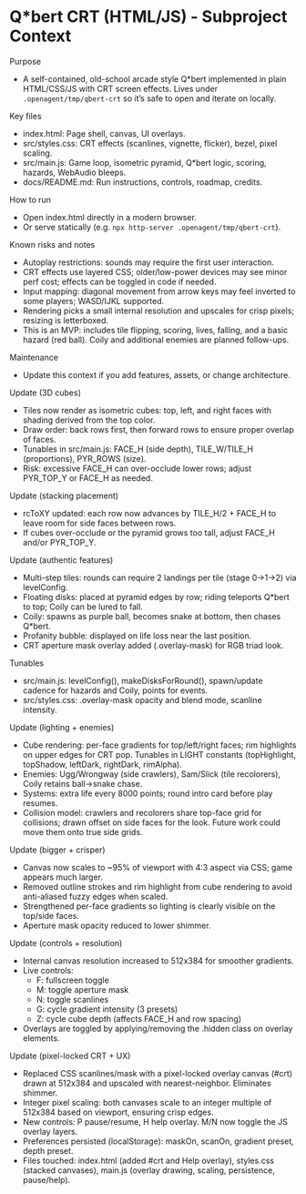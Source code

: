 # Q*bert CRT (HTML/JS) - Subproject Context

Purpose
- A self-contained, old-school arcade style Q*bert implemented in plain HTML/CSS/JS with CRT screen effects. Lives under `.openagent/tmp/qbert-crt` so it’s safe to open and iterate on locally.

Key files
- index.html: Page shell, canvas, UI overlays.
- src/styles.css: CRT effects (scanlines, vignette, flicker), bezel, pixel scaling.
- src/main.js: Game loop, isometric pyramid, Q*bert logic, scoring, hazards, WebAudio bleeps.
- docs/README.md: Run instructions, controls, roadmap, credits.

How to run
- Open index.html directly in a modern browser.
- Or serve statically (e.g. `npx http-server .openagent/tmp/qbert-crt`).

Known risks and notes
- Autoplay restrictions: sounds may require the first user interaction.
- CRT effects use layered CSS; older/low-power devices may see minor perf cost; effects can be toggled in code if needed.
- Input mapping: diagonal movement from arrow keys may feel inverted to some players; WASD/IJKL supported.
- Rendering picks a small internal resolution and upscales for crisp pixels; resizing is letterboxed.
- This is an MVP: includes tile flipping, scoring, lives, falling, and a basic hazard (red ball). Coily and additional enemies are planned follow-ups.

Maintenance
- Update this context if you add features, assets, or change architecture.

Update (3D cubes)
- Tiles now render as isometric cubes: top, left, and right faces with shading derived from the top color.
- Draw order: back rows first, then forward rows to ensure proper overlap of faces.
- Tunables in src/main.js: FACE_H (side depth), TILE_W/TILE_H (proportions), PYR_ROWS (size).
- Risk: excessive FACE_H can over-occlude lower rows; adjust PYR_TOP_Y or FACE_H as needed.

Update (stacking placement)
- rcToXY updated: each row now advances by TILE_H/2 + FACE_H to leave room for side faces between rows.
- If cubes over-occlude or the pyramid grows too tall, adjust FACE_H and/or PYR_TOP_Y.

Update (authentic features)
- Multi-step tiles: rounds can require 2 landings per tile (stage 0→1→2) via levelConfig.
- Floating disks: placed at pyramid edges by row; riding teleports Q*bert to top; Coily can be lured to fall.
- Coily: spawns as purple ball, becomes snake at bottom, then chases Q*bert.
- Profanity bubble: displayed on life loss near the last position.
- CRT aperture mask overlay added (.overlay-mask) for RGB triad look.

Tunables
- src/main.js: levelConfig(), makeDisksForRound(), spawn/update cadence for hazards and Coily, points for events.
- src/styles.css: .overlay-mask opacity and blend mode, scanline intensity.

Update (lighting + enemies)
- Cube rendering: per-face gradients for top/left/right faces; rim highlights on upper edges for CRT pop. Tunables in LIGHT constants (topHighlight, topShadow, leftDark, rightDark, rimAlpha).
- Enemies: Ugg/Wrongway (side crawlers), Sam/Slick (tile recolorers), Coily retains ball→snake chase.
- Systems: extra life every 8000 points; round intro card before play resumes.
- Collision model: crawlers and recolorers share top-face grid for collisions; drawn offset on side faces for the look. Future work could move them onto true side grids.

Update (bigger + crisper)
- Canvas now scales to ~95% of viewport with 4:3 aspect via CSS; game appears much larger.
- Removed outline strokes and rim highlight from cube rendering to avoid anti-aliased fuzzy edges when scaled.
- Strengthened per-face gradients so lighting is clearly visible on the top/side faces.
- Aperture mask opacity reduced to lower shimmer.

Update (controls + resolution)
- Internal canvas resolution increased to 512x384 for smoother gradients.
- Live controls:
  - F: fullscreen toggle
  - M: toggle aperture mask
  - N: toggle scanlines
  - G: cycle gradient intensity (3 presets)
  - Z: cycle cube depth (affects FACE_H and row spacing)
- Overlays are toggled by applying/removing the .hidden class on overlay elements.

Update (pixel-locked CRT + UX)
- Replaced CSS scanlines/mask with a pixel-locked overlay canvas (#crt) drawn at 512x384 and upscaled with nearest-neighbor. Eliminates shimmer.
- Integer pixel scaling: both canvases scale to an integer multiple of 512x384 based on viewport, ensuring crisp edges.
- New controls: P pause/resume, H help overlay. M/N now toggle the JS overlay layers.
- Preferences persisted (localStorage): maskOn, scanOn, gradient preset, depth preset.
- Files touched: index.html (added #crt and Help overlay), styles.css (stacked canvases), main.js (overlay drawing, scaling, persistence, pause/help).
